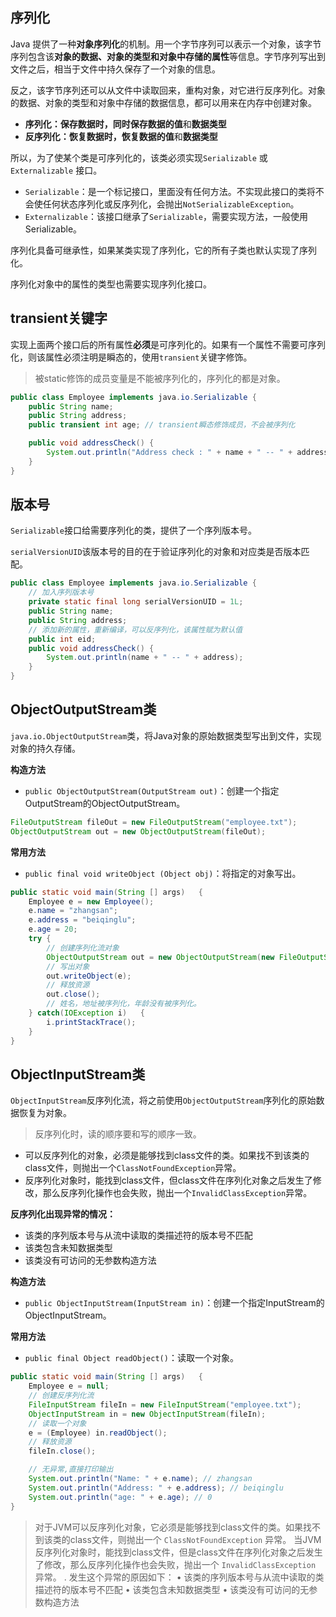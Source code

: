 ## 序列化

Java 提供了一种**对象序列化**的机制。用一个字节序列可以表示一个对象，该字节序列包含该**对象的数据、对象的类型和对象中存储的属性**等信息。字节序列写出到文件之后，相当于文件中持久保存了一个对象的信息。



反之，该字节序列还可以从文件中读取回来，重构对象，对它进行反序列化。对象的数据、对象的类型和对象中存储的数据信息，都可以用来在内存中创建对象。

* **序列化：**保存数据时，同时保存**数据的值**和**数据类型**
* **反序列化：**恢复数据时，恢复**数据的值**和**数据类型**

所以，为了使某个类是可序列化的，该类必须实现`Serializable` 或`Externalizable` 接口。

* `Serializable`：是一个标记接口，里面没有任何方法。不实现此接口的类将不会使任何状态序列化或反序列化，会抛出`NotSerializableException`。
* `Externalizable`：该接口继承了`Serializable`，需要实现方法，一般使用Serializable。



序列化具备可继承性，如果某类实现了序列化，它的所有子类也默认实现了序列化。

序列化对象中的属性的类型也需要实现序列化接口。



## transient关键字

实现上面两个接口后的所有属性**必须**是可序列化的。如果有一个属性不需要可序列化，则该属性必须注明是瞬态的，使用`transient`关键字修饰。

> 被static修饰的成员变量是不能被序列化的，序列化的都是对象。

```java
public class Employee implements java.io.Serializable {
    public String name;
    public String address;
    public transient int age; // transient瞬态修饰成员，不会被序列化

    public void addressCheck() {
        System.out.println("Address check : " + name + " -- " + address);
    }
}
```


## 版本号

`Serializable`接口给需要序列化的类，提供了一个序列版本号。

`serialVersionUID`该版本号的目的在于验证序列化的对象和对应类是否版本匹配。



```java
public class Employee implements java.io.Serializable {
    // 加入序列版本号
    private static final long serialVersionUID = 1L;
    public String name;
    public String address;
    // 添加新的属性，重新编译，可以反序列化，该属性赋为默认值
    public int eid; 
    public void addressCheck() {
        System.out.println(name + " -- " + address);
    }
}
```


## ObjectOutputStream类

`java.io.ObjectOutputStream`类，将Java对象的原始数据类型写出到文件，实现对象的持久存储。

**构造方法**

* `public ObjectOutputStream(OutputStream out)`：创建一个指定OutputStream的ObjectOutputStream。

```java
FileOutputStream fileOut = new FileOutputStream("employee.txt");
ObjectOutputStream out = new ObjectOutputStream(fileOut);
```


**常用方法**

* `public final void writeObject (Object obj)`：将指定的对象写出。



```java
public static void main(String [] args)   {
    Employee e = new Employee();
    e.name = "zhangsan";
    e.address = "beiqinglu";
    e.age = 20; 
    try {
        // 创建序列化流对象
        ObjectOutputStream out = new ObjectOutputStream(new FileOutputStream("employee.txt"));
        // 写出对象
        out.writeObject(e);
        // 释放资源
        out.close();
        // 姓名，地址被序列化，年龄没有被序列化。
    } catch(IOException i)   {
        i.printStackTrace();
    }
}
```


## ObjectInputStream类

`ObjectInputStream`反序列化流，将之前使用`ObjectOutputStream`序列化的原始数据恢复为对象。

> 反序列化时，读的顺序要和写的顺序一致。

* 可以反序列化的对象，必须是能够找到class文件的类。如果找不到该类的class文件，则抛出一个`ClassNotFoundException`异常。
* 反序列化对象时，能找到class文件，但class文件在序列化对象之后发生了修改，那么反序列化操作也会失败，抛出一个`InvalidClassException`异常。



**反序列化出现异常的情况：**

* 该类的序列版本号与从流中读取的类描述符的版本号不匹配
* 该类包含未知数据类型
* 该类没有可访问的无参数构造方法






**构造方法**

* `public ObjectInputStream(InputStream in)`：创建一个指定InputStream的ObjectInputStream。



**常用方法**

* `public final Object readObject()`：读取一个对象。

```java
public static void main(String [] args)   {
    Employee e = null;
    // 创建反序列化流
    FileInputStream fileIn = new FileInputStream("employee.txt");
    ObjectInputStream in = new ObjectInputStream(fileIn);
    // 读取一个对象
    e = (Employee) in.readObject();
    // 释放资源
    fileIn.close();

    // 无异常,直接打印输出
    System.out.println("Name: " + e.name); // zhangsan
    System.out.println("Address: " + e.address); // beiqinglu
    System.out.println("age: " + e.age); // 0
}
```

> 对于JVM可以反序列化对象，它必须是能够找到class文件的类。如果找不到该类的class文件，则抛出一个 `ClassNotFoundException` 异常。
> 当JVM反序列化对象时，能找到class文件，但是class文件在序列化对象之后发生了修改，那么反序列化操作也会失败，抛出一个 `InvalidClassException` 异常。
> .
> 发生这个异常的原因如下：
• 该类的序列版本号与从流中读取的类描述符的版本号不匹配
• 该类包含未知数据类型
• 该类没有可访问的无参数构造方法